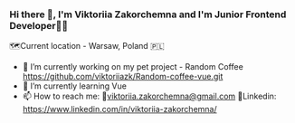 ### Hi there 👋, I'm Viktoriia Zakorchemna and I'm Junior Frontend Developer👩‍💻
🗺Current location - Warsaw, Poland 🇵🇱

- 🔭 I’m currently working on my pet project - Random Coffee https://github.com/viktoriiazk/Random-coffee-vue.git
- 🌱 I’m currently learning Vue
- 📫 How to reach me: 
📌viktoriia.zakorchemna@gmail.com
📌Linkedin: https://www.linkedin.com/in/viktoriia-zakorchemna/

